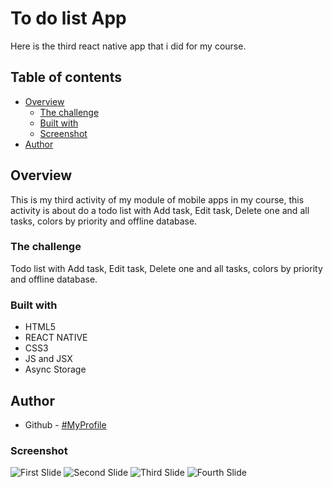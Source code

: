# To do list App

Here is the third react native app that i did for my course.

## Table of contents

- [Overview](#overview)
  - [The challenge](#the-challenge)
  - [Built with](#built-with)
  - [Screenshot](#Screenshot)
- [Author](#author)

## Overview
This is my third activity of my module of mobile apps in my course, this activity is about do a todo list with Add task, Edit task, Delete one and all tasks, colors by priority and offline database.
### The challenge

Todo list with Add task, Edit task, Delete one and all tasks, colors by priority and offline database.

### Built with

- HTML5
- REACT NATIVE
- CSS3
- JS and JSX
- Async Storage

## Author

- Github - [#MyProfile](https://github.com/AlanDavid-007/To-do-list/)

### Screenshot

![First Slide](./toDoList/assets/home.jpg)
![Second Slide](./toDoList/assets/task.jpg)
![Third Slide](./toDoList/assets/toggle.jpg)
![Fourth Slide](./toDoList/assets/tasks.jpg)
